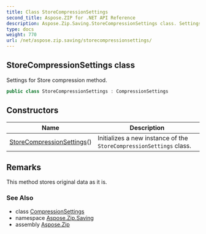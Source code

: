 ```yaml
---
title: Class StoreCompressionSettings
second_title: Aspose.ZIP for .NET API Reference
description: Aspose.Zip.Saving.StoreCompressionSettings class. Settings for Store compression method
type: docs
weight: 770
url: /net/aspose.zip.saving/storecompressionsettings/
---
```

## StoreCompressionSettings class

Settings for Store compression method.

```csharp
public class StoreCompressionSettings : CompressionSettings
```

## Constructors

| Name | Description |
| --- | --- |
| [StoreCompressionSettings](storecompressionsettings/)() | Initializes a new instance of the `StoreCompressionSettings` class. |

## Remarks

This method stores original data as it is.

### See Also

* class [CompressionSettings](../compressionsettings/)
* namespace [Aspose.Zip.Saving](../../aspose.zip.saving/)
* assembly [Aspose.Zip](../../)


